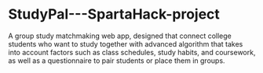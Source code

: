 # StudyPal---SpartaHack-project
A group study matchmaking web app, designed that connect college students who want to study together with advanced algorithm that takes into account factors such as class schedules, study habits, and coursework, as well as a questionnaire to pair students or place them in groups.

